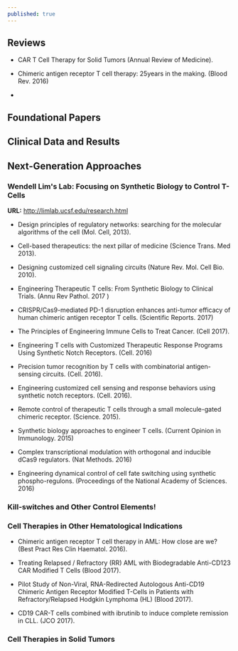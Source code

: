 ```yaml
---
published: true
---
```



## Reviews

- CAR T Cell Therapy for Solid Tumors (Annual Review of Medicine). 

- Chimeric antigen receptor T cell therapy: 25years in the making. (Blood Rev. 2016)

- 


## Foundational Papers



## Clinical Data and Results 



## Next-Generation Approaches


### Wendell Lim's Lab: Focusing on Synthetic Biology to Control T-Cells

**URL:** http://limlab.ucsf.edu/research.html

- Design principles of regulatory networks: searching for the molecular algorithms of the cell (Mol. Cell, 2013).

- Cell-based therapeutics: the next pillar of medicine (Science Trans. Med 2013).

- Designing customized cell signaling circuits (Nature Rev. Mol. Cell Bio. 2010).

- Engineering Therapeutic T cells: From Synthetic Biology to Clinical Trials. (Annu Rev Pathol. 2017 )

- CRISPR/Cas9-mediated PD-1 disruption enhances anti-tumor efficacy of human chimeric antigen receptor T cells. (Scientific Reports. 2017)

- The Principles of Engineering Immune Cells to Treat Cancer. (Cell 2017).

- Engineering T cells with Customized Therapeutic Response Programs Using Synthetic Notch Receptors. (Cell. 2016)

- Precision tumor recognition by T cells with combinatorial antigen-sensing circuits. (Cell. 2016).

- Engineering customized cell sensing and response behaviors using synthetic notch receptors. (Cell. 2016). 

- Remote control of therapeutic T cells through a small molecule-gated chimeric receptor. (Science. 2015).

- Synthetic biology approaches to engineer T cells. (Current Opinion in Immunology. 2015)

- Complex transcriptional modulation with orthogonal and inducible dCas9 regulators. (Nat Methods. 2016)

- Engineering dynamical control of cell fate switching using synthetic phospho-regulons. (Proceedings of the National Academy of Sciences. 2016)


### Kill-switches and Other Control Elements!

### Cell Therapies in Other Hematological Indications

- Chimeric antigen receptor T cell therapy in AML: How close are we? (Best Pract Res Clin Haematol. 2016). 

- Treating Relapsed / Refractory (RR) AML with Biodegradable Anti-CD123 CAR Modified T Cells (Blood 2017).

- Pilot Study of Non-Viral, RNA-Redirected Autologous Anti-CD19 Chimeric Antigen Receptor Modified T-Cells in Patients with Refractory/Relapsed Hodgkin Lymphoma (HL) (Blood 2017). 

- CD19 CAR-T cells combined with ibrutinib to induce complete remission in CLL. (JCO 2017).




### Cell Therapies in Solid Tumors


